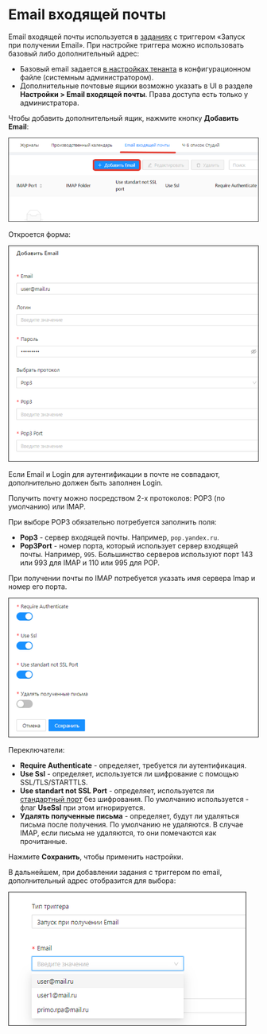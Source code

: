# Email входящей почты

Email входящей почты используется в [заданиях](https://docs.primo-rpa.ru/primo-rpa/orchestrator/basics/tasks) с триггером «Запуск при получении Email». При настройке триггера можно использовать базовый либо дополнительный адрес:
* Базовый email задается [в настройках тенанта](https://docs.primo-rpa.ru/primo-rpa/orchestrator/deployment/tenants) в конфигурационном файле (системным администратором).
* Дополнительные почтовые ящики возможно указать в UI в разделе **Настройки > Email входящей почты**. Права доступа есть только у администратора. 

Чтобы добавить дополнительный ящик, нажмите кнопку **Добавить Email**:

![](<../../.gitbook/assets/email-tab.png>)

Откроется форма:

![](<../../.gitbook/assets/add-email-form-1-part.png>)

Если Email и Login для аутентификации в почте не совпадают, дополнительно должен быть заполнен Login. 

Получить почту можно посредством 2-х протоколов: POP3 (по умолчанию) или IMAP. 

При выборе POP3 обязательно потребуется заполнить поля:
* **Pop3** - сервер входящей почты. Например, `pop.yandex.ru`.
* **Pop3Port** - номер порта, который использует сервер входящей почты. Например, `995`. Большинство серверов используют порт 143 или 993 для IMAP и 110 или 995 для POP.

При получении почты по IMAP потребуется указать имя сервера Imap и номер его порта. 

![](<../../.gitbook/assets/add-email-form-2-part.png>)

Переключатели:

* **Require Authenticate** - определяет, требуется ли аутентификация.
* **Use Ssl** - определяет, используется ли шифрование с помощью SSL/TLS/STARTTLS.
* **Use standart not SSL Port** - определяет, используется ли [стандартный порт](https://github.com/jstedfast/MailKit/blob/master/FAQ.md#ssl-handshake-exception) без шифрования. По умолчанию используется - флаг **UseSsl** при этом игнорируется.
* **Удалять полученные письма** - определяет, будут ли удаляться письма после получения. По умолчанию не удаляются. В случае IMAP, если письма не удаляются, то они помечаются как прочитанные.

Нажмите **Сохранить**, чтобы применить настройки. 

В дальнейшем, при добавлении задания с триггером по email, дополнительный адрес отобразится для выбора:

![](<../../.gitbook/assets/email-task-add-email-2.png>)





